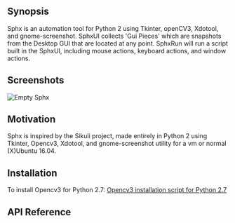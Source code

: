 ## Synopsis

Sphx is an automation tool for Python 2 using Tkinter, openCV3, Xdotool, and gnome-screenshot.
SphxUI collects 'Gui Pieces' which are snapshots from the Desktop GUI that are located at any point.
SphxRun will run a script built in the SphxUI, including mouse actions, keyboard actions, and window actions.

## Screenshots

![Empty Sphx](/../Sphx/img/sphx_empty.png?raw=true "Sphx")

## Motivation

Sphx is inspired by the Sikuli project, made entirely in Python 2 using Tkinter, Opencv3, Xdotool, and gnome-screenshot utility for a vm or normal (X)Ubuntu 16.04.


## Installation

To install Opencv3 for Python 2.7: [Opencv3 installation script for Python 2.7](https://gist.github.com/sbrugman/f9d897f28e674f7a89bbf131e26b98b0)


## API Reference


